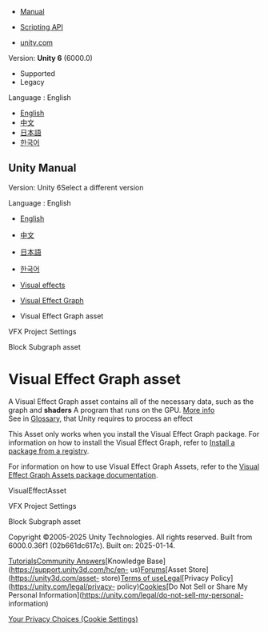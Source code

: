 [](https://docs.unity3d.com)

  * [Manual](../Manual/index.html)
  * [Scripting API](../ScriptReference/index.html)

  * [unity.com](https://unity.com/)

Version: **Unity 6** (6000.0)

  * Supported
  * Legacy

Language : English

  * [English](/Manual/class-VisualEffectAsset.html)
  * [中文](/cn/current/Manual/class-VisualEffectAsset.html)
  * [日本語](/ja/current/Manual/class-VisualEffectAsset.html)
  * [한국어](/kr/current/Manual/class-VisualEffectAsset.html)

[](https://docs.unity3d.com)

## Unity Manual

Version: Unity 6Select a different version

Language : English

  * [English](/Manual/class-VisualEffectAsset.html)
  * [中文](/cn/current/Manual/class-VisualEffectAsset.html)
  * [日本語](/ja/current/Manual/class-VisualEffectAsset.html)
  * [한국어](/kr/current/Manual/class-VisualEffectAsset.html)

  * [Visual effects](visual-effects.html)
  * [Visual Effect Graph](VFXGraph.html)
  * Visual Effect Graph asset

[](class-VFXManager.html)

VFX Project Settings

[](class-VisualEffectSubgraphBlock.html)

Block Subgraph asset

# Visual Effect Graph asset

A Visual Effect Graph asset contains all of the necessary data, such as the
graph and **shaders** A program that runs on the GPU. [More
info](Shaders.html)  
See in [Glossary](Glossary.html#Shader), that Unity requires to process an
effect

This Asset only works when you install the Visual Effect Graph package. For
information on how to install the Visual Effect Graph, refer to [Install a
package from a registry](upm-ui-install.html).

For information on how to use Visual Effect Graph Assets, refer to the [Visual
Effect Graph Assets package
documentation](https://docs.unity3d.com/Packages/com.unity.visualeffectgraph@latest/index.html?subfolder=/manual/VisualEffectGraphAsset.html).

VisualEffectAsset

[](class-VFXManager.html)

VFX Project Settings

[](class-VisualEffectSubgraphBlock.html)

Block Subgraph asset

Copyright ©2005-2025 Unity Technologies. All rights reserved. Built from
6000.0.36f1 (02b661dc617c). Built on: 2025-01-14.

[Tutorials](https://learn.unity.com/)[Community
Answers](https://answers.unity3d.com)[Knowledge
Base](https://support.unity3d.com/hc/en-
us)[Forums](https://forum.unity3d.com)[Asset Store](https://unity3d.com/asset-
store)[Terms of
use](https://docs.unity3d.com/Manual/TermsOfUse.html)[Legal](https://unity.com/legal)[Privacy
Policy](https://unity.com/legal/privacy-
policy)[Cookies](https://unity.com/legal/cookie-policy)[Do Not Sell or Share
My Personal Information](https://unity.com/legal/do-not-sell-my-personal-
information)

[Your Privacy Choices (Cookie Settings)](javascript:void\(0\);)

